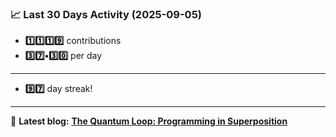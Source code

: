 <!--START_STATS-->
### 📈 Last 30 Days Activity (2025-09-05)  
- **1️⃣1️⃣1️⃣9️⃣** contributions  
- **3️⃣7️⃣•3️⃣0️⃣** per day
---
- **9️⃣7️⃣** day streak!
---
📝 **Latest blog:** [**The Quantum Loop: Programming in Superposition**](https://andriak.com/blog/quantum-loop)
<!--END_STATS-->
